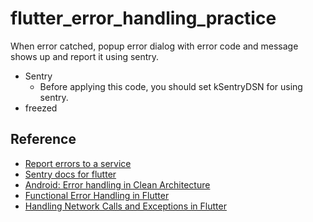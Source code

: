 # flutter_error_handling_practice

When error catched, popup error dialog with error code and message shows up and report it using sentry.

- Sentry
  - Before applying this code, you should set kSentryDSN for using sentry.
- freezed 

## Reference
- [Report errors to a service](https://docs.flutter.dev/cookbook/maintenance/error-reporting)
- [Sentry docs for flutter](https://docs.sentry.io/platforms/flutter/)
- [Android: Error handling in Clean Architecture](https://medium.cobeisfresh.com/reactive-error-handling-in-an-mvvm-driven-architecture-1ba937a8cd80)
- [Functional Error Handling in Flutter](https://betterprogramming.pub/functional-error-handling-in-flutter-ac6fcf8ae22b)
- [Handling Network Calls and Exceptions in Flutter](https://dev.to/ashishrawat2911/handling-network-calls-and-exceptions-in-flutter-54me)